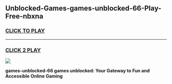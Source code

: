 
## Unblocked-Games-games-unblocked-66-Play-Free-nbxna
<h3>
<a href="https://premium76.site?title=games-unblocked-66&ref=10A">CLICK TO PLAY</a></h3>
<hr>

<h3>
<a href="https://premium76.site?title=games-unblocked-66&ref=10A">CLICK 2 PLAY</a>
  
</h3>

<a href="https://premium76.site?title=games-unblocked-66&ref=10A"><img src="https://clearcache.store/games.png"></a>


**games-unblocked-66 games unblocked: Your Gateway to Fun and Accessible Online Gaming**
